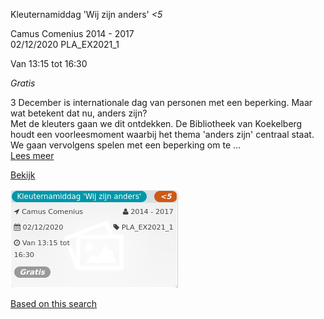 Kleuternamiddag 'Wij zijn anders' *<5*

Camus Comenius 2014 - 2017  
02/12/2020 PLA\_EX2021\_1  

Van 13:15 tot 16:30

*Gratis*

  

3 December is internationale dag van personen met een beperking. Maar wat betekent dat nu, anders zijn?  
Met de kleuters gaan we dit ontdekken. De Bibliotheek van Koekelberg houdt een voorleesmoment waarbij het thema 'anders zijn' centraal staat. We gaan vervolgens spelen met een beperking om te  ...  
[Lees meer](https://tickets.vgc.be/activity/subscribe/PLA_EX2021_1)

[Bekijk](https://tickets.vgc.be/activity/subscribe/PLA_EX2021_1)

![](57950.png)

[Based on this search](https://tickets.vgc.be/activity/index?&vrijeplaatsen=1&Age%5B%5D=3%2C4&entity=286)